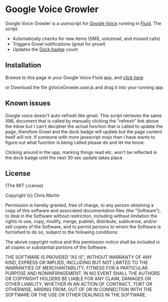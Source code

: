 Google Voice Growler
====================

Google Voice Growler is a userscript for [Google Voice](http://google.com/voice) running in
[Fluid](http://fluidapp.com). The script:

* Automatically checks for new items (SMS, voicemail, and missed calls)
* Triggers Growl notifications (great for prowl)
* Updates the [Dock badge](http://www.flickr.com/photos/malabooboo/3724142785/) count

Installation
------------

Browse to this page in your Google Voice Fluid app, and [click here](http://github.com/cjmartin/gVoiceGrowler/blob/820af1591f4f8af4876954d931d0864205464a3e/gVoiceGrowler.user.js)

or Download the file gVoiceGrowler.user.js and drag it into your running app


Known issues
------------

Google voice doesn't auto-refresh like gmail. This script retrieves the same XML document
that is called by manually clicking the "refresh" link above the inbox but I can't decipher
the actual function that is called to update the page, therefore Growl and the dock badge
will update but the page content itself will not. If someone with more javascript mojo than I have
wants to figure out what function is being called please do and let me know.

Clicking around in the app, marking things read etc. won't be reflected in the dock badge
until the next 30 sec update takes place.

License
-------

(The MIT License)

Copyright (c) Chris Martin

Permission is hereby granted, free of charge, to any person obtaining a copy of
this software and associated documentation files (the "Software"), to deal in
the Software without restriction, including without limitation the rights to
use, copy, modify, merge, publish, distribute, sublicense, and/or sell copies
of the Software, and to permit persons to whom the Software is furnished to do
so, subject to the following conditions:

The above copyright notice and this permission notice shall be included in all
copies or substantial portions of the Software.

THE SOFTWARE IS PROVIDED "AS IS", WITHOUT WARRANTY OF ANY KIND, EXPRESS OR
IMPLIED, INCLUDING BUT NOT LIMITED TO THE WARRANTIES OF MERCHANTABILITY,
FITNESS FOR A PARTICULAR PURPOSE AND NONINFRINGEMENT. IN NO EVENT SHALL THE
AUTHORS OR COPYRIGHT HOLDERS BE LIABLE FOR ANY CLAIM, DAMAGES OR OTHER
LIABILITY, WHETHER IN AN ACTION OF CONTRACT, TORT OR OTHERWISE, ARISING FROM,
OUT OF OR IN CONNECTION WITH THE SOFTWARE OR THE USE OR OTHER DEALINGS IN THE
SOFTWARE.